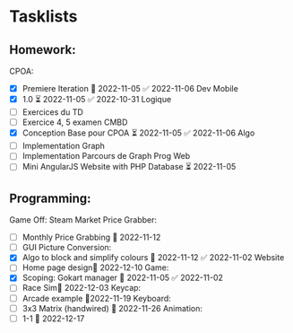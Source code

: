 
# Tasklists

## Homework:
CPOA:
- [x] Premiere Iteration 📅 2022-11-05 ✅ 2022-11-06
Dev Mobile
- [x] 1.0 ⏳ 2022-11-05 ✅ 2022-10-31
Logique
- [ ] Exercices du TD
- [ ] Exercice 4, 5 examen
CMBD
- [x] Conception Base pour CPOA ⏳ 2022-11-05 ✅ 2022-11-06
Algo
- [ ] Implementation Graph
- [ ] Implementation Parcours de Graph
Prog Web
- [ ] Mini AngularJS Website with PHP Database ⏳ 2022-11-05

## Programming:
Game Off:
Steam Market Price Grabber:
- [ ] Monthly Price Grabbing 📅 2022-11-12 
- [ ] GUI
Picture Conversion:
- [x] Algo to block and simplify colours 📅 2022-11-12 ✅ 2022-11-02
Website
- [ ] Home page design📅 2022-12-10
Game:
- [x] Scoping: Gokart manager 📅 2022-11-05 ✅ 2022-11-02
- [ ] Race Sim📅 2022-12-03
Keycap:
- [ ] Arcade example 📅2022-11-19
Keyboard:
- [ ] 3x3 Matrix (handwired)   📅 2022-11-26
Animation:
- [ ] 1-1 📅 2022-12-17
